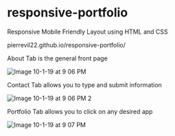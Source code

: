 # responsive-portfolio
Responsive Mobile Friendly Layout using HTML and CSS

pierrevil22.github.io/responsive-portfolio/

About Tab is the general front page 

![Image 10-1-19 at 9 06 PM](https://user-images.githubusercontent.com/46546551/66012490-75418900-e495-11e9-8824-8dda3959f2d1.jpg)


Contact Tab allows you to type and submit information

![Image 10-1-19 at 9 06 PM 2](https://user-images.githubusercontent.com/46546551/66012670-0b75af00-e496-11e9-93de-0ce6b0a0960b.jpg)


Portfolio Tab allows you to click on any desired app

![Image 10-1-19 at 9 07 PM](https://user-images.githubusercontent.com/46546551/66012759-63141a80-e496-11e9-8dc2-a00ca89035cf.jpg)
